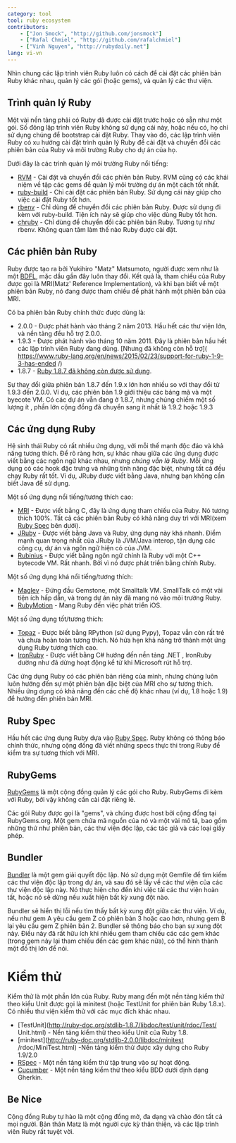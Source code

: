 ```yaml
---
category: tool
tool: ruby ecosystem
contributors:
    - ["Jon Smock", "http://github.com/jonsmock"]
    - ["Rafal Chmiel", "http://github.com/rafalchmiel"]
    - ["Vinh Nguyen", "http://rubydaily.net"]
lang: vi-vn
---
```


Nhìn chung các lập trình viên Ruby luôn có cách để cài đặt các phiên bản
Ruby khác nhau, quản lý các gói (hoặc gems), và quản lý các thư viện.

## Trình quản lý Ruby

Một vài nền tảng phải có Ruby đã được cài đặt trước hoặc có sẵn như một gói.
Số đông lập trình viên Ruby không sử dụng cái này, hoặc nếu có, họ chỉ sử
dụng chúng để bootstrap cài đặt Ruby. Thay vào đó, các lập trình viên Ruby
có xu hướng cài đặt trình quản lý Ruby để cài đặt và chuyển đổi các phiên
bản của Ruby và môi trường Ruby cho dự án của họ.

Dưới đây là các trình quản lý môi trường Ruby nổi tiếng:

* [RVM](https://rvm.io/) - Cài đặt và chuyển đổi các phiên bản Ruby. RVM cũng
  có các khái niệm về tập các gems để quản lý môi trường dự án một
  cách tốt nhất.
* [ruby-build](https://github.com/sstephenson/ruby-build) - Chỉ cài đặt các
  phiên bản Ruby. Sử dụng cái này giúp cho việc cài đặt Ruby tốt hơn.
* [rbenv](https://github.com/sstephenson/rbenv) - Chỉ dùng để chuyển đổi các
  phiên bản Ruby. Được sử dụng đi kèm với ruby-build. Tiện ích này sẽ giúp
  cho việc dùng Ruby tốt hơn.
* [chruby](https://github.com/postmodern/chruby) - Chỉ dùng để chuyển đổi các
  phiên bản Ruby. Tương tự như rbenv. Không quan tâm làm thế nào Ruby được
  cài đặt.

## Các phiên bản Ruby

Ruby được tạo ra bởi Yukihiro "Matz" Matsumoto, người được xem như là một
[BDFL](https://en.wikipedia.org/wiki/Benevolent_Dictator_for_Life), mặc dầu gần
đây luôn thay đổi. Kết quả là, tham chiếu của Ruby được gọi là MRI(Matz'
Reference Implementation), và khi bạn biết về một phiên bản Ruby, nó đang
được tham chiếu để phát hành một phiên bản của MRI.

Có ba phiên bản Ruby chính thức được dùng là:

* 2.0.0 - Được phát hành vào tháng 2 năm 2013. Hầu hết các thư viện lớn, và
nền tảng đều hỗ trợ 2.0.0.
* 1.9.3 - Được phát hành vào tháng 10 năm 2011. Đây là phiên bản hầu hết các
lập trình viên Ruby đang dùng. [Nhưng đã không còn hỗ trợ](
  https://www.ruby-lang.org/en/news/2015/02/23/support-for-ruby-1-9-3-has-ended
  /)
* 1.8.7 - [Ruby 1.8.7 đã không còn được sử dụng](
  http://www.ruby-lang.org/en/news/2013/06/30/we-retire-1-8-7/).

Sự thay đổi giữa phiên bản 1.8.7 đến 1.9.x lớn hơn nhiều so với thay đổi từ
1.9.3 đến 2.0.0. Ví dụ, các phiên bản 1.9 giới thiệu các bảng mã và một
byecote VM. Có các dự án vẫn đang ở 1.8.7, nhưng chúng chiếm một số lượng ít
, phần lớn cộng đồng đã chuyển sang ít nhất là 1.9.2 hoặc 1.9.3

## Các ứng dụng Ruby

Hệ sinh thái Ruby có rất nhiều ứng dụng, với mỗi thế mạnh độc đáo và khả
năng tương thích. Để rõ ràng hơn, sự khác nhau giữa các ứng dụng được viết
bằng các ngôn ngữ khác nhau, nhưng *chúng vẫn là Ruby*.
Mỗi ứng dụng có các hook đặc trưng và những tính năng đặc biệt, nhưng tất cả
đều chạy Ruby rất tốt. Ví dụ, JRuby được viết bằng Java, nhưng bạn không
cần biết Java để sử dụng.

Một số ứng dụng nổi tiếng/tương thích cao:

* [MRI](https://github.com/ruby/ruby) - Được viết bằng C, đây là ứng dụng
  tham chiếu của Ruby. Nó tương thích 100%. Tất cả các phiên bản Ruby có khả
  năng duy trì với MRI(xem [Ruby Spec](#ruby-spec) bên dưới).
* [JRuby](http://jruby.org/) - Được viết bằng Java và Ruby, ứng dụng này khá
  nhanh. Điểm mạnh quan trọng nhất của JRuby là JVM/Java interop, tận dụng
  các công cụ, dự án và ngôn ngữ hiện có của JVM.
* [Rubinius](http://rubini.us/) - Được viết bằng ngôn ngữ chính là Ruby với
  một C++ bytecode VM. Rất nhanh. Bởi vì nó được phát triển bằng chính Ruby.

Một số ứng dụng khá nổi tiếng/tương thích:

* [Maglev](http://maglev.github.io/) - Đứng đầu Gemstone, một Smalltalk VM.
  SmallTalk có một vài tiện ích hấp dẫn, và trong dự án này đã mang nó vào
  môi trường Ruby.
* [RubyMotion](http://www.rubymotion.com/) - Mang Ruby đến việc phát triển iOS.

Một số ứng dụng tốt/tương thích:

* [Topaz](http://topazruby.com/) - Được biết bằng RPython (sử dụng Pypy),
  Topaz vẫn còn rất trẻ và chưa hoàn toàn tương thích. Nó hứa hẹn khả năng
  trở thành một ứng dụng Ruby tương thích cao.
* [IronRuby](http://ironruby.net/) - Được viết bằng C# hướng đến nền tảng .NET
  , IronRuby dường như đã dừng hoạt động kể từ khi Microsoft rút hỗ trợ.

Các ứng dụng Ruby có các phiên bản riêng của mình, nhưng chúng luôn luôn
hướng đến sự một phiên bản đặc biệt của MRI cho sự tương thích. Nhiều ứng
dụng có khả năng đến các chế độ khác nhau (ví dụ, 1.8 hoặc 1.9) để hướng đến
phiên bản MRI.

## Ruby Spec

Hầu hết các ứng dụng Ruby dựa vào [Ruby Spec](https://github.com/ruby/spec). Ruby không
có thông báo chính thức, nhưng cộng đồng đã viết những specs thực thi trong
Ruby để kiểm tra sự tương thích với MRI.

## RubyGems

[RubyGems](http://rubygems.org/) là một cộng đồng quản lý các gói cho Ruby.
RubyGems đi kèm với Ruby, bởi vậy không cần cài đặt riêng lẻ.

Các gói Ruby được gọi là "gems", và chúng được host bởi cộng đồng tại
RubyGems.org. Một gem chứa mã nguồn của nó và một vài mô tả, bao gồm những
thứ như phiên bản, các thư viện độc lập, các tác giả và các loại giấy phép.

## Bundler

[Bundler](http://bundler.io/) là một gem giải quyết độc lập. Nó sử dụng một
Gemfile để tìm kiếm các thư viện độc lập trong dự án, và sau đó sẽ lấy về
các thư viện của các thư viện độc lập này. Nó thực hiện cho đến khi việc
tải các thư viện hoàn tất, hoặc nó sẽ dừng nếu xuất hiện bất kỳ xung đột nào.

Bundler sẽ hiển thị lỗi nếu tìm thấy bất kỳ xung đột giữa các thư viện. Ví
dụ, nếu như gem A yêu cầu gem Z có phiên bản 3 hoặc cao hơn, nhưng gem B lại
yêu cầu gem Z phiên bản 2. Bundler sẽ thông báo cho bạn sự xung đột này.
Điều này đã rất hữu ích khi nhiều gem tham chiếu các các gem khác (trong
gem này lại tham chiếu đến các gem khác nữa), có thể hình thành một đồ thị
lớn để nói.

# Kiểm thử

Kiểm thử là một phần lớn của Ruby. Ruby mang đến một nền tảng kiểm thử theo
kiểu Unit được gọi là minitest (hoặc TestUnit for phiên bản Ruby 1.8.x).
Có nhiều thư viện kiểm thử với các mục đích khác nhau.

* [TestUnit](http://ruby-doc.org/stdlib-1.8.7/libdoc/test/unit/rdoc/Test/
  Unit.html) - Nền tảng kiểm thử theo kiểu Unit của Ruby 1.8.
* [minitest](http://ruby-doc.org/stdlib-2.0.0/libdoc/minitest
  /rdoc/MiniTest.html) -Nền tảng kiểm thử được xây dựng cho Ruby 1.9/2.0
* [RSpec](http://rspec.info/) - Một nền tảng kiểm thử tập trung vào sự
  hoạt động.
* [Cucumber](http://cukes.info/) - Một nền tảng kiểm thử theo kiểu BDD dưới
  định dạng Gherkin.

## Be Nice

Cộng đồng Ruby tự hào là một cộng đồng mở, đa dạng và chào đón tất cả mọi
người. Bản thân Matz là một người cực kỳ thân thiện, và các lập trình viên
Ruby rất tuyệt vời.
